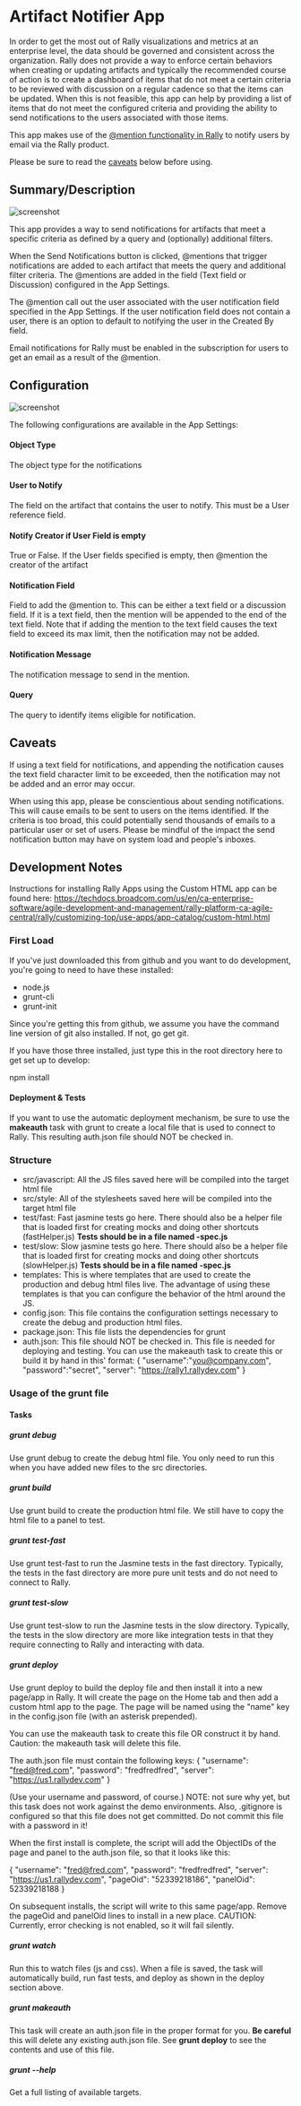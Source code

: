 # Artifact Notifier App

In order to get the most out of Rally visualizations and metrics at an enterprise level, the data should be governed and consistent across the organization.  Rally does not provide a way to enforce certain behaviors when creating or updating artifacts and typically the recommended course of action is to create a dashboard of items that do not meet a certain criteria to be reviewed with discussion on a regular cadence so that the items can be updated.  When this is not feasible, this app can help by providing a list of items that do not meet the configured criteria and providing the ability to send notifications to the users associated with those items.  

This app makes use of the [@mention functionality in Rally](https://techdocs.broadcom.com/us/en/ca-enterprise-software/agile-development-and-management/rally-platform-ca-agile-central/rally/using-top/check-status/collaborate-team-members.html#concept.dita_71e53b74d8a81fe2cd74f2fc276d0d1f68d12242_mentions) to notify users by email via the Rally product.  

Please be sure to read the [caveats](#caveats) below before using.  


## Summary/Description

![screenshot](../images/artifact-notifier-app.png "This is an example")

This app provides a way to send notifications for artifacts that meet a specific criteria as defined by a query and (optionally) additional filters.  

When the Send Notifications button is clicked, @mentions that trigger notifications are added to each artifact that meets the query and additional filter criteria.  The @mentions are added in the field (Text field or Discussion) configured in the App Settings.  

The @mention call out the user associated with the user notification field specified in the App Settings. If the user notification field does not contain a user, there is an option to default to notifying the user in the Created By field.

Email notifications for Rally must be enabled in the subscription for users to get an email as a result of the @mention.  

##  Configuration

![screenshot](../images/artifact-notifier-settings.png "This is an example")

The following configurations are available in the App Settings:

#### **Object Type** 
The object type for the notifications

#### **User to Notify** 
The field on the artifact that contains the user to notify.  This must be a User reference field. 

#### **Notify Creator if User Field is empty** 
True or False.  If the User fields specified is empty, then @mention the creator of the artifact

#### **Notification Field**
Field to add the @mention to.  This can be either a text field or a discussion field.  If it is a text field, then the mention will be appended to the end of the text field.  Note that if adding the mention to the text field causes the text field to exceed its max limit, then the notification may not be added.  

#### **Notification Message**
The notification message to send in the mention.  

#### **Query**
The query to identify items eligible for notification.  

## Caveats 
If using a text field for notifications, and appending the notification causes the text field character limit to be exceeded, then the notification may not be added and an error may occur.  

When using this app, please be conscientious about sending notifications.  This will cause emails to be sent to users on the items identified.  If the criteria is too broad, this could potentially send thousands of emails to a particular user or set of users.  Please be mindful of the impact the send notification button may have on system load and people's inboxes.  

## Development Notes

Instructions for installing Rally Apps using the Custom HTML app can be found here: 
https://techdocs.broadcom.com/us/en/ca-enterprise-software/agile-development-and-management/rally-platform-ca-agile-central/rally/customizing-top/use-apps/app-catalog/custom-html.html

### First Load

If you've just downloaded this from github and you want to do development,
you're going to need to have these installed:

 * node.js
 * grunt-cli
 * grunt-init

Since you're getting this from github, we assume you have the command line
version of git also installed.  If not, go get git.

If you have those three installed, just type this in the root directory here
to get set up to develop:

  npm install

#### Deployment & Tests

If you want to use the automatic deployment mechanism, be sure to use the
**makeauth** task with grunt to create a local file that is used to connect
to Rally.  This resulting auth.json file should NOT be checked in.

### Structure

  * src/javascript:  All the JS files saved here will be compiled into the
  target html file
  * src/style: All of the stylesheets saved here will be compiled into the
  target html file
  * test/fast: Fast jasmine tests go here.  There should also be a helper
  file that is loaded first for creating mocks and doing other shortcuts
  (fastHelper.js) **Tests should be in a file named <something>-spec.js**
  * test/slow: Slow jasmine tests go here.  There should also be a helper
  file that is loaded first for creating mocks and doing other shortcuts
  (slowHelper.js) **Tests should be in a file named <something>-spec.js**
  * templates: This is where templates that are used to create the production
  and debug html files live.  The advantage of using these templates is that
  you can configure the behavior of the html around the JS.
  * config.json: This file contains the configuration settings necessary to
  create the debug and production html files.  
  * package.json: This file lists the dependencies for grunt
  * auth.json: This file should NOT be checked in.  This file is needed for deploying
  and testing.  You can use the makeauth task to create this or build it by hand in this'
  format:
    {
        "username":"you@company.com",
        "password":"secret",
        "server": "https://rally1.rallydev.com"
    }

### Usage of the grunt file
#### Tasks

##### grunt debug

Use grunt debug to create the debug html file.  You only need to run this when you have added new files to
the src directories.

##### grunt build

Use grunt build to create the production html file.  We still have to copy the html file to a panel to test.

##### grunt test-fast

Use grunt test-fast to run the Jasmine tests in the fast directory.  Typically, the tests in the fast
directory are more pure unit tests and do not need to connect to Rally.

##### grunt test-slow

Use grunt test-slow to run the Jasmine tests in the slow directory.  Typically, the tests in the slow
directory are more like integration tests in that they require connecting to Rally and interacting with
data.

##### grunt deploy

Use grunt deploy to build the deploy file and then install it into a new page/app in Rally.  It will create the page on the Home tab and then add a custom html app to the page.  The page will be named using the "name" key in the config.json file (with an asterisk prepended).

You can use the makeauth task to create this file OR construct it by hand.  Caution: the
makeauth task will delete this file.

The auth.json file must contain the following keys:
{
    "username": "fred@fred.com",
    "password": "fredfredfred",
    "server": "https://us1.rallydev.com"
}

(Use your username and password, of course.)  NOTE: not sure why yet, but this task does not work against the demo environments.  Also, .gitignore is configured so that this file does not get committed.  Do not commit this file with a password in it!

When the first install is complete, the script will add the ObjectIDs of the page and panel to the auth.json file, so that it looks like this:

{
    "username": "fred@fred.com",
    "password": "fredfredfred",
    "server": "https://us1.rallydev.com",
    "pageOid": "52339218186",
    "panelOid": 52339218188
}

On subsequent installs, the script will write to this same page/app. Remove the
pageOid and panelOid lines to install in a new place.  CAUTION:  Currently, error checking is not enabled, so it will fail silently.

##### grunt watch

Run this to watch files (js and css).  When a file is saved, the task will automatically build, run fast tests, and deploy as shown in the deploy section above.

##### grunt makeauth

This task will create an auth.json file in the proper format for you.  **Be careful** this will delete any existing auth.json file.  See **grunt deploy** to see the contents and use of this file.

##### grunt --help  

Get a full listing of available targets.
